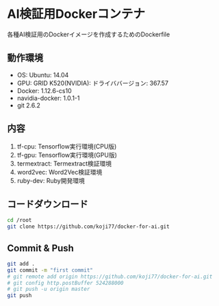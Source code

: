 # AI検証用Dockerコンテナ

各種AI検証用のDockerイメージを作成するためのDockerfile

## 動作環境
* OS: Ubuntu: 14.04
* GPU: GRID K520(NVIDIA): ドライババージョン: 367.57
* Docker: 1.12.6-cs10
* navidia-docker: 1.0.1-1
* git 2.6.2

## 内容
1. tf-cpu: Tensorflow実行環境(CPU版)
2. tf-gpu: Tensorflow実行環境(GPU版)
3. termextract: Termextract検証環境
4. word2vec: Word2Vec検証環境
5. ruby-dev: Ruby開発環境

## コードダウンロード
``` bash
cd /root
git clone https://github.com/koji77/docker-for-ai.git
```

## Commit & Push
``` bash
git add .
git commit -m "first commit"
# git remote add origin https://github.com/koji77/docker-for-ai.git
# git config http.postBuffer 524288000
# git push -u origin master
git push
```
